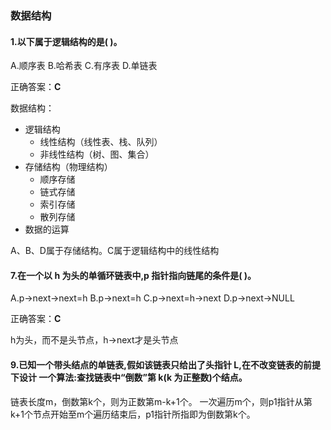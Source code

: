 ### 数据结构

#### 1.以下属于逻辑结构的是( )。 
A.顺序表 B.哈希表 C.有序表 D.单链表

正确答案：**C**

数据结构：
- 逻辑结构
  - 线性结构（线性表、栈、队列）
  - 非线性结构（树、图、集合）
- 存储结构（物理结构）
  - 顺序存储
  - 链式存储
  - 索引存储
  - 散列存储
- 数据的运算
  
A、B、D属于存储结构。C属于逻辑结构中的线性结构

#### 7.在一个以 h 为头的单循环链表中,p 指针指向链尾的条件是( )。
A.p->next->next=h B.p->next=h C.p->next=h->next D.p->next->NULL

正确答案：**C**

h为头，而不是头节点，h->next才是头节点

#### 9.已知一个带头结点的单链表,假如该链表只给出了头指针 L,在不改变链表的前提下设计 一个算法:查找链表中“倒数”第 k(k 为正整数)个结点。

链表长度m，倒数第k个，则为正数第m-k+1个。
一次遍历m个，则p1指针从第k+1个节点开始至m个遍历结束后，p1指针所指即为倒数第k个。
